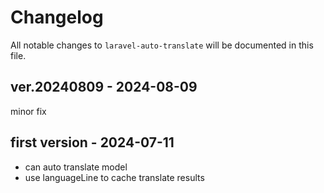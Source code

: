 # Changelog

All notable changes to `laravel-auto-translate` will be documented in this file.

## ver.20240809 - 2024-08-09

minor fix

## first version - 2024-07-11

- can auto translate model
- use languageLine to cache translate results
